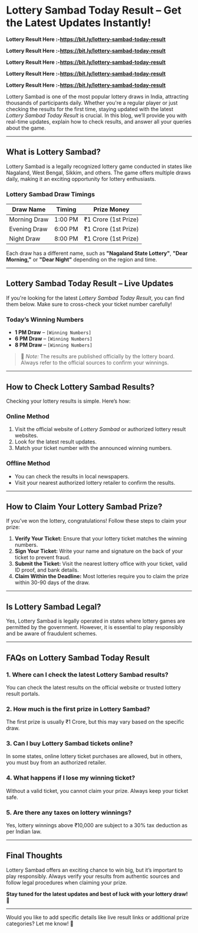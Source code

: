 # **Lottery Sambad Today Result – Get the Latest Updates Instantly!**
**Lottery Result Here :-https://bit.ly/lottery-sambad-today-result**

**Lottery Result Here :-https://bit.ly/lottery-sambad-today-result**

**Lottery Result Here :-https://bit.ly/lottery-sambad-today-result**

**Lottery Result Here :-https://bit.ly/lottery-sambad-today-result**

**Lottery Result Here :-https://bit.ly/lottery-sambad-today-result**


Lottery Sambad is one of the most popular lottery draws in India, attracting thousands of participants daily. Whether you're a regular player or just checking the results for the first time, staying updated with the latest *Lottery Sambad Today Result* is crucial. In this blog, we’ll provide you with real-time updates, explain how to check results, and answer all your queries about the game.  

---

## **What is Lottery Sambad?**  
Lottery Sambad is a legally recognized lottery game conducted in states like Nagaland, West Bengal, Sikkim, and others. The game offers multiple draws daily, making it an exciting opportunity for lottery enthusiasts.  

### **Lottery Sambad Draw Timings**  

| Draw Name      | Timing  | Prize Money        |  
|---------------|--------|--------------------|  
| Morning Draw  | 1:00 PM  | ₹1 Crore (1st Prize) |  
| Evening Draw  | 6:00 PM  | ₹1 Crore (1st Prize) |  
| Night Draw    | 8:00 PM  | ₹1 Crore (1st Prize) |  

Each draw has a different name, such as **"Nagaland State Lottery"**, **"Dear Morning,"** or **"Dear Night"** depending on the region and time.  

---

## **Lottery Sambad Today Result – Live Updates**  

If you're looking for the latest *Lottery Sambad Today Result*, you can find them below. Make sure to cross-check your ticket number carefully!  

### **Today’s Winning Numbers**  

- **1 PM Draw** – `[Winning Numbers]`  
- **6 PM Draw** – `[Winning Numbers]`  
- **8 PM Draw** – `[Winning Numbers]`  

> 🔔 *Note:* The results are published officially by the lottery board. Always refer to the official sources to confirm your winnings.  

---

## **How to Check Lottery Sambad Results?**  

Checking your lottery results is simple. Here’s how:  

### **Online Method**  

1. Visit the official website of *Lottery Sambad* or authorized lottery result websites.  
2. Look for the latest result updates.  
3. Match your ticket number with the announced winning numbers.  

### **Offline Method**  

- You can check the results in local newspapers.  
- Visit your nearest authorized lottery retailer to confirm the results.  

---

## **How to Claim Your Lottery Sambad Prize?**  

If you’ve won the lottery, congratulations! Follow these steps to claim your prize:  

1. **Verify Your Ticket:** Ensure that your lottery ticket matches the winning numbers.  
2. **Sign Your Ticket:** Write your name and signature on the back of your ticket to prevent fraud.  
3. **Submit the Ticket:** Visit the nearest lottery office with your ticket, valid ID proof, and bank details.  
4. **Claim Within the Deadline:** Most lotteries require you to claim the prize within 30-90 days of the draw.  

---

## **Is Lottery Sambad Legal?**  

Yes, Lottery Sambad is legally operated in states where lottery games are permitted by the government. However, it is essential to play responsibly and be aware of fraudulent schemes.  

---

## **FAQs on Lottery Sambad Today Result**  

### **1. Where can I check the latest Lottery Sambad results?**  
You can check the latest results on the official website or trusted lottery result portals.  

### **2. How much is the first prize in Lottery Sambad?**  
The first prize is usually ₹1 Crore, but this may vary based on the specific draw.  

### **3. Can I buy Lottery Sambad tickets online?**  
In some states, online lottery ticket purchases are allowed, but in others, you must buy from an authorized retailer.  

### **4. What happens if I lose my winning ticket?**  
Without a valid ticket, you cannot claim your prize. Always keep your ticket safe.  

### **5. Are there any taxes on lottery winnings?**  
Yes, lottery winnings above ₹10,000 are subject to a 30% tax deduction as per Indian law.  

---

## **Final Thoughts**  

Lottery Sambad offers an exciting chance to win big, but it’s important to play responsibly. Always verify your results from authentic sources and follow legal procedures when claiming your prize.  

**Stay tuned for the latest updates and best of luck with your lottery draw!** 🎉  

---

Would you like to add specific details like live result links or additional prize categories? Let me know! 🚀
